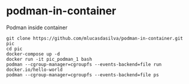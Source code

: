 # podman-in-container
Podman inside container

    git clone https://github.com/mlucasdasilva/podman-in-container.git  pic
    cd pic
    docker-compose up -d
    docker run -it pic_podman_1 bash
    podman --cgroup-manager=cgroupfs --events-backend=file run docker.io/hello-world
    podman --cgroup-manager=cgroupfs --events-backend=file ps
